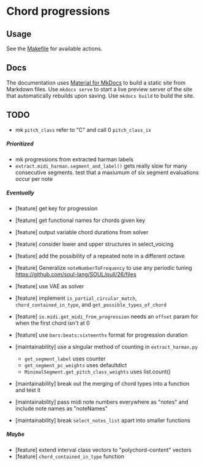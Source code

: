# Chord progressions

## Usage

See the [Makefile](Makefile) for available actions.

## Docs

The documentation uses [Material for MkDocs](https://squidfunk.github.io/mkdocs-material/) to build a static site from
Markdown files. Use `mkdocs serve` to start a live preview server of the site that automatically rebuilds upon saving.
Use `mkdocs build` to build the site.

## TODO

- mk `pitch_class` refer to "C" and call 0 `pitch_class_ix`

##### Prioritized

- mk progressions from extracted harman labels
- `extract.midi_harman.segment_and_label()` gets really slow for many consecutive segments. test that a maxiumum of six
  segment evaluations occur per note

##### Eventually

- [feature] get key for progression
- [feature] get functional names for chords given key
- [feature] output variable chord durations from solver
- [feature] consider lower and upper structures in select_voicing
- [feature] add the possibility of a repeated note in a different octave
- [feature] Generalize `noteNumberToFrequency` to use any periodic
  tuning https://github.com/soul-lang/SOUL/pull/26/files
- [feature] use VAE as solver
- [feature] implement `is_partial_circular_match`, `chord_contained_in_type`, and `get_possible_types_of_chord`
- [feature] `io.midi.get_midi_from_progression` needs an `offset` param for when the first chord isn't at 0
- [feature] use `bars:beats:sixteenths` format for progression duration

- [maintainability] use a singular method of counting in `extract_harman.py`
    - `get_segment_label` uses counter
    - `get_segment_pc_weights` uses defaultdict
    - `MinimalSegment.get_pitch_class_weights` uses list.count()
- [maintainability] break out the merging of chord types into a function and test it
- [maintainability] pass midi note numbers everywhere as "notes" and include note names as "noteNames"
- [maintainability] break `select_notes_list` apart into smaller functions

##### Maybe

- [feature] extend interval class vectors to "polychord-content" vectors
- [feature] `chord_contained_in_type` function
